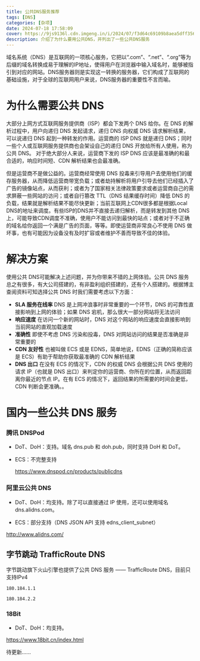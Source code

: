 ```yaml
---
title: 公共DNS服务推荐
tags: [DNS]
categories: [杂项]
date: 2024-07-18 17:58:09
cover: https://9js9136l.cdn.imgeng.in/i/2024/07/f3d64c69109b8aea5dff3569dc2bb92c.webp
description: 介绍了为什么要用公共DNS，并列出了一些公共DNS服务
---
```


域名系统（DNS）是互联网的一项核心服务，它把以“.com”、“.net”、“.org”等为后缀的域名转换成易于理解的IP地址，使得用户在浏览器中输入域名时，能够被指引到对应的网站。DNS服务器则是实现这一转换的服务器，它们构成了互联网的基础设施，对于全球的互联网用户来说，DNS服务器的重要性不言而喻。

# 为什么需要公共 DNS

大部分上网方式互联网服务提供商（ISP）都会下发两个 DNS 给你。在 DNS 的解析过程中，用户向递归 DNS 发起请求，递归 DNS 向权威 DNS 请求解析结果，可以说递归 DNS 起到一种转发的作用。运营商的 ISP DNS 就是递归 DNS；同时一些个人或互联网服务提供商也会架设自己的递归 DNS 开放给所有人使用，称为公共 DNS。 对于绝大部分人来说，运营商下发的 ISP DNS 应该是最准确的和最合适的，响应时间短、CDN 解析结果也会最准确。

但是运营商不是做公益的。运营商经常使用 DNS 投毒来引导用户去使用他们的缓存服务器，从而降低运营商带宽负载；或者劫持解析将用户引导去他们已经插入了广告的镜像站点，从而获利；或者为了国家相关法律政策要求或者运营商自己的需求屏蔽一些网站的访问；或者自行篡改 TTL（DNS 结果缓存时间）降低 DNS 的负载，结果就是解析结果不能尽快更新；当前互联网上CDN很多都是根据Local DNS的地址来调度。有些ISP的DNS并不直接去递归解析，而是转发到其他 DNS上，可能导致CDN调度不准确，使用户不能访问到最快的站点；或者对于不正确的域名给你返回一个满是广告的页面，等等。即使运营商非常良心不使用 DNS 做坏事，也有可能因为设备没有及时扩容或者维护不善而导致不佳的体验。

# 解决方案

使用公共 DNS可能解决上述问题，并为你带来不错的上网体验。公共 DNS 服务总之有很多，有大公司搭建的，有非盈利组织搭建的，还有个人搭建的。根据博主查阅资料可知选择公共 DNS 时我们需要考虑以下方面：

- **SLA 服务在线率** DNS 是上网冲浪事时非常重要的一个环节，DNS 的可靠性直接影响到上网的体验；如果 DNS 宕机，那么很大一部分网站将无法访问 
- **响应速度** 在访问一个新的网站时，DNS 对这个网站的响应速度会直接影响到当前网站的直观加载速度 
- **准确性** 即使不考虑 DNS 污染和投毒，DNS 对网站访问的结果是否准确是非常重要的 
- **CDN 友好性** 也被叫做 ECS 或是 EDNS，简单地说，EDNS（正确的简称应该是 ECS）有助于帮助你获取最准确的 CDN 解析结果 
-  **DNS 出口** 在没有 ECS 的情况下，CDN 的权威 DNS 会根据公共 DNS 使用的请求 IP（也就是 DNS 出口）来判定你的运营商、你所在的位置，从而返回距离你最近的节点 IP。在有 ECS 的情况下，返回结果的所需要的时间会更低，CDN 判断会更准确。。

# 国内一些公共 DNS 服务

### 腾讯 DNSPod

- DoT、DoH：支持。域名 dns.pub 和 doh.pub，同时支持 DoH 和 DoT。

- ECS：不完整支持

  https://www.dnspod.cn/products/publicdns

### 阿里云公共 DNS

- DoT、DoH：均支持。除了可以直接通过 IP 使用，还可以使用域名 dns.alidns.com。 

- ECS：部分支持（DNS JSON API 支持 edns_client_subnet）

 http://www.alidns.com/
 
 ## 字节跳动 TrafficRoute DNS
字节跳动旗下火山引擎也提供了公共 DNS 服务 —— TrafficRoute DNS，目前只支持IPv4

`180.184.1.1`

`180.184.2.2`



### 18Bit

- DoT、DoH：均支持。

https://www.18bit.cn/index.html

待更新......
